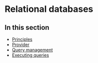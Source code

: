# Relational databases

## In this section
  * [Principles](db-principles.md)
  * [Provider](db-provider.md)
  * [Query management](db-query.md)
  * [Executing queries](db-execution.md)

